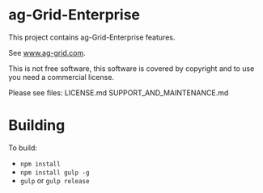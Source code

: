 
ag-Grid-Enterprise
==============

This project contains ag-Grid-Enterprise features.

See www.ag-grid.com.

This is not free software, this software is covered by copyright and to use you need a commercial license.

Please see files:
LICENSE.md
SUPPORT_AND_MAINTENANCE.md

Building
==============

To build:
- `npm install`
- `npm install gulp -g`
- `gulp` or `gulp release`
